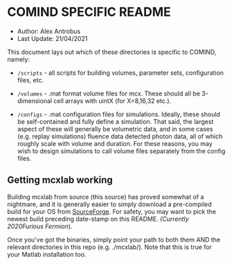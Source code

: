 # COMIND SPECIFIC README 
 - Author: Alex Antrobus
 - Last Update: 21/04/2021

This document lays out which of these directories is specific to COMIND, namely:
* `/scripts` - all scripts for building volumes, parameter sets, configuration files, etc.

* `/volumes` - .mat format volume files for mcx. These should all be 3-dimensional cell arrays with uintX (for X=8,16,32 etc.).

* `/configs` - .mat configuration files for simulations. Ideally, these should be self-contained and fully define a simulation.
	That said, the largest aspect of these will generally be volumetric data, and in some cases (e.g. replay simulations) fluence data detected photon data,
	all of which roughly scale with volume and duration.
	For these reasons, you may wish to design simulations to call volume files separately from the config files.

## Getting mcxlab working
Building mcxlab from source (this source) has proved somewhat of a nightmare, and it is generally easier to simply download a pre-compiled build for your OS from [SourceForge](https://sourceforge.net/projects/mcx/files/). For safety, you may want to pick the newest build preceding date-stamp on this README. _(Currently *2020Furious Fermion*_).

Once you've got the binaries, simply point your path to both them AND the relevant directories in this repo (e.g. ./mcxlab/). Note that this is true for your Matlab installation too.

